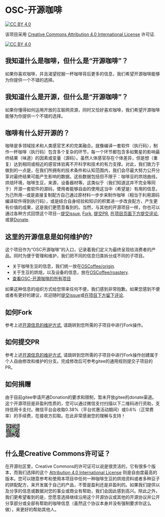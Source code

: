 # OSC-开源咖啡

[![CC BY 4.0][cc-by-shield]][cc-by]

该项目采用 [Creative Commons Attribution 4.0 International License][cc-by] 许可证.

[![CC BY 4.0][cc-by-image]][cc-by]

## 我知道什么是咖啡，但什么是“开源咖啡”？

如果你喜欢咖啡，并且渴望挖掘一杯咖啡背后更多的信息，我们希望开源咖啡能够为你提供一个不错的选择。

## 我知道什么是开源，但什么是“开源咖啡”？

如果你懂得如何运用开放的互联网资源，同时又恰好喜欢咖啡，我们希望开源咖啡能够为你提供一个不错的选择。

## 咖啡有什么好开源的？

咖啡是多领域技术和人类感官艺术的完美融合。就像编译一套软件（执行码），制作一杯咖啡（执行码）包含多个复杂的环节，每一个环节都包含多如繁星的影响最终结果（味道）的因素或变量（源码）。虽然人体感官存在个体差异，但是想（重复）达到相同或相近的感官体验离不开科学和技术的有力支撑。对此，我们致力于做到的一点是，在我们所拥有的技术条件和认知范围内，我们会尽最大努力公开分享对最终结果可能产生影响的数据。这些数据包括但不限于：咖啡豆的烘焙曲线，烘焙环境，咖啡生豆，来源，设备器材等。这类似于（我们知道这并不完全等同于）开源一套软件的源码，使用者能够自由的使用这当中（希望是）有用的信息，为己所用--或是直接复制配方自己通过原材料一步步来制作咖啡（相当于利用源码编译软件得到执行码），或是结合自身经验和知识的积累进一步改良配方，产生更有价值的成果，这是我们更愿意看到的。当然，与其他的开源项目一样，你也可以通过各种方式回馈这个项目--[提交issue](https://www.gitee.com/os_coffee/product/issues), [Fork](#如何Fork), [提交PR](#如何提交PR), [在项目页面下方提交评论](#如何提交评论), 或是[Donate](#如何捐赠).

## 这里的开源信息是如何维护的?

这个项目作为“OSC开源咖啡”的入口，记录着我们定义为最终呈现给消费者的产品。同时为便于管理和维护，我们把不同的信息归类拆分成不同的子项目。

- 关于咖啡生豆的信息，我们统一放在[OSCoffee/origin](https://os_coffee.gitee.io/origin/#/).
- 关于生豆的烘焙，以及设备的信息，放在[OSCoffee/roastery](https://os_coffee.gitee.io/roastery/#/).
- [查看OSC-开源咖啡的所有项目](https://www.gitee.com/os_coffee)

如果这种信息的组织方式给您带来任何不便，我们感到非常抱歉。如果您感到不便或者有更好的建议，欢迎随时[提交issue](https://www.gitee.com/os_coffee/product/issues)或[在项目下方留下评论](https://www.gitee.com/os_coffee/product).

## 如何Fork

参考上述[开源信息的维护方式](#这里的开源信息是如何维护的), 请跳转到您所需的子项目中进行Fork操作。

## 如何提交PR

参考上述[开源信息的维护方式](#这里的开源信息是如何维护的), 请跳转到您所需的子项目中进行Fork操作创建属于个人自由修改和维护的分支。完成修改后可参考gitee的通用规则提交子项目的PR。

## 如何捐赠

由于目前gitee申请开通Donation的要求和限制，暂未开放gitee的donate渠道。这个开源项目是非盈利性质的，您可以通过微信支付扫描以下二维码进行资助，支持信用卡支付。微信平台会收取0.38%（平台优惠活动期间）或0.6%（正常费率）的手续费，在接收方扣取。在此非常感谢您的理解与支持！

<!-- ![img|200x272](res/IMG_1057.png) -->

<img src="res/IMG_1057.png" width="10%" height="10%">

## 什么是Creative Commons许可证？

在开源社区里，Creative Commons的许可证可以说是很灵活的，它有很多个版本，而我们选择的这个 [Attribution 4.0 International License][cc-by] 则是自由度最高的版本。您可以随意参考和使用本项目中任何一种咖啡生豆的烘焙资料或者多种豆子的拼配配方，来开发属于自己的产品，不管是盈利还是非盈利的。如果我们提供以及分享的信息或数据对您的事业或商业有帮助，我们会因此感到高兴。除此之外，我们更希望看到的是，您愿意选择继续沿用这个开源协议或其他的开源协议并公开分享部分或全部有帮助的咖啡信息（虽然这个协议本身并没有强制要求你这么做），来更好的帮助其他人。

[cc-by]: https://creativecommons.org/licenses/by/4.0/deed.zh
[cc-by-image]: https://i.creativecommons.org/l/by/4.0/88x31.png
[cc-by-shield]: https://img.shields.io/badge/License-CC%20BY%204.0-lightgrey.svg
